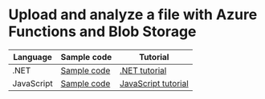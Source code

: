 # Upload and analyze a file with Azure Functions and Blob Storage

Language|Sample code|Tutorial|
|--|--|--|
|.NET|[Sample code](dotnet)|[.NET tutorial](https://docs.microsoft.com/azure/storage/blobs/blob-upload-function-trigger?tabs=azure-portal)|
|JavaScript|[Sample code](javascript)| [JavaScript tutorial](https://docs.microsoft.com/azure/storage/blobs/blob-upload-function-trigger-javascript?tabs=storage-resource-visual-studio-code%2Ccomputer-vision-azure-portal)|
